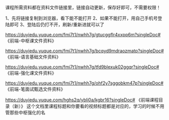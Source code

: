 课程所需资料都在资料文件链接里，链接自动更新，保存好即可，不需要权限！

1、先将链接复制到浏览器，看下能不能打开
2、如果不能打开，用自己手机号登陆即可
3、登陆后仍打不开，刷新/重新进就可以了

https://duyiedu.yuque.com/fmi7t1/nwhh7g/gtucggflr4xxpp6m?singleDoc# 《前端-中枢课文件资料》

https://duyiedu.yuque.com/fmi7t1/nwhh7g/bcqyd9mdraozmatp?singleDoc# 《前端-语言基础文件资料》

https://duyiedu.yuque.com/fmi7t1/nwhh7g/tfd9blexuk02ggqr?singleDoc# 《前端-强化课文件资料》

https://duyiedu.yuque.com/fmi7t1/nwhh7g/ohf2y7sggobkm47p?singleDoc# 《前端-笔面试甄选文件资料》

https://duyiedu.yuque.com/hghs2q/ybli0a/kgbr16?singleDoc# 《前端课程目录（新）》
这个文档里课程标题和你要看的视频标题都是对应的，学习的时候不用管那些中枢强化的名